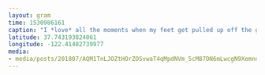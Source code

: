 ```yaml
---
layout: gram
time: 1530986161
caption: "I *love* all the moments when my feet get pulled up off the ground. #aboyandhiskite"
latitude: 37.743193824061
longitude: -122.41482739977
media:
- media/posts/201807/AQM1TnLJOZtHOrZOSvwaT4qMpdNVm_5cM87DN6mLwcgN9XemndkQBbFF1Hn7zyZVaq6oxAB7LINGAVjR4xrIWCdxFraqlZq13dGsA_17885556880234333.mp4
---
```

